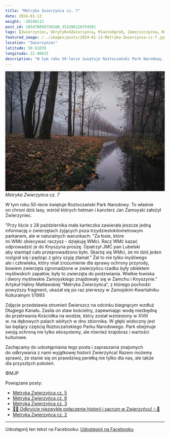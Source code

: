```yaml
---
title: "Metryka Zwierzyńca cz. 7"
date: 2024-01-13
weight: -20240113
post_id: 103478058758108_353206120754581
tags: [Zwierzyniec, UkrytyKodZwierzyńca, MiastoOgród, Zamojszczyzna, Roztocze, Lubelskie, villarestituta, turystyka, dziedzictwo, zabytki, krajobrazy, TajemnicePrzeszłości, PodróżeWczasie, MagiczneMiejsce]
featured_image: /../images/posts/2024-01-13-Metryka-Zwierzynca-cz-7.jpg
location: "Zwierzyniec"
latitude: 50.61039
longitude: 22.96615
description: "W tym roku 50-lecie świętuje Roztoczański Park Narodowy. To właśnie on chroni dziś lasy, wśród których hetman i kanclerz Jan Zamoyski założył Zwierzyn..."
---
```


![Metryka Zwierzyńca cz. 7](/images/posts/2024-01-13-Metryka-Zwierzynca-cz-7.jpg)
*Metryka Zwierzyńca cz. 7*

W tym roku 50-lecie świętuje Roztoczański Park Narodowy. To właśnie on chroni dziś lasy, wśród których hetman i kanclerz Jan Zamoyski założył Zwierzyniec.

"Przy liście z 28 października mała karteczka zawierała jeszcze jedną informację o zwierzętach żyjących poza trzydziestokilometrowym parkanem, ale w naturalnych warunkach: "Za łosie, które mi WMć obiecywać raczysz - dziękuję WMci. Racz WMć kazać odprowadzić je do Knyszyna proszę. Opatrzył JMĆ pan Lubelski aby stamtąd cało przeprowadzono było. Skarżę się WMci, że mi dziś jeden rozigrał się i pędząc z góry szyję złamał.” Żal to nie tylko myśliwego ale i człowieka, który miał zrozumienie dla sprawy ochrony przyrody, bowiem zwierzęta zgromadzone w zwierzyńcu rzadko były obiektem myśliwskich zapałów, były to zwierzęta do podziwiania. Wielkie łowiska i dwory myśliwskie Zamoyskiego znajdowały się w Zamchu i Knyszynie.”
Artykuł Haliny Matławskiej “Metryka Zwierzyńca”, z którego pochodzi powyższy fragment, ukazał się po raz pierwszy w Zamojskim Kwartalniku Kulturalnym 1/1993

Zdjęcie przedstawia strumień Świerszcz na odcinku biegnącym wzdłuż Długiego Kanału. Zasila on staw kościelny, zapewniając wodę niezbędną do przetrwania Kościółka na wodzie, który został wzniesiony w XVIII w. na dębowych palach wbitych w dno zbiornika.
W głębi widoczny jest las będący częścią Roztoczańskiego Parku Narodowego. Park obejmuje swoją ochroną nie tylko ekosystemy, ale również krajobraz i wartości kulturowe.

Zachęcamy do udostępniania tego posta i zapraszania znajomych do odkrywania z nami wyjątkowej historii Zwierzyńca!
Razem możemy sprawić, że stanie się on prawdziwą perełką nie tylko dla nas, ale także dla przyszłych pokoleń.



©MJP

Powiązane posty:
- [Metryka Zwierzyńca cz. 5](/posts/Metryka-Zwierzynca-cz-5)
- [Metryka Zwierzyńca cz. 6](/posts/Metryka-Zwierzynca-cz-6)
- [Metryka Zwierzyńca cz. 3](/posts/Metryka-Zwierzynca-cz-3)
- [🌟✨ Odkryjcie niezwykłe połączenie historii i sacrum w Zwierzyńcu! ✨🌟](/posts/-Odkryjcie-niezwykle-polaczenie-historii-i-sacrum)
- [Metryka Zwierzyńca cz. 2](/posts/Metryka-Zwierzynca-cz-2)


---

Udostępnij ten tekst na Facebooku:
[Udostępnij na Facebooku](https://www.facebook.com/sharer/sharer.php?u=https://stowarzyszeniewachniewskiej.pl/posts/Metryka-Zwierzynca-cz-7)

<script type="application/ld+json">
{
  "@context": "https://schema.org",
  "@type": "BlogPosting",
  "headline": "Metryka Zwierzyńca cz. 7",
  "datePublished": "2024-01-13",
  "dateModified": "2024-01-13",
  "author": {
    "@type": "Person",
    "name": "Michał Jan Patyk"
  },
  "publisher": {
    "@type": "Organization",
    "name": "Stowarzyszenie im. Aleksandry Wachniewskiej",
    "logo": {
      "@type": "ImageObject",
      "url": "https://stowarzyszeniewachniewskiej.pl/images/logo/logo.svg"
    }
  },
  "mainEntityOfPage": {
    "@type": "WebPage",
    "@id": "https://stowarzyszeniewachniewskiej.pl/posts/Metryka-Zwierzynca-cz-7"
  },
  "image": {
    "@type": "ImageObject",
    "url": "https://stowarzyszeniewachniewskiej.pl/images/posts/2024-01-13-Metryka-Zwierzynca-cz-7.jpg"
  },
  "articleSection": "Dziedzictwo Kulturowe i Zabytki",
  "keywords": "Zwierzyniec, UkrytyKodZwierzyńca, MiastoOgród, Zamojszczyzna, Roztocze, Lubelskie, villarestituta, turystyka, dziedzictwo, zabytki, krajobrazy, TajemnicePrzeszłości, PodróżeWczasie, MagiczneMiejsce",
  "wordCount": 240,
  "articleBody": "W tym roku 50-lecie świętuje Roztoczański Park Narodowy. To właśnie on chroni dziś lasy, wśród których hetman i kanclerz Jan Zamoyski założył Zwierzyniec. \n\n\"Przy liście z 28 października mała karteczka zawierała jeszcze jedną informację o zwierzętach żyjących poza trzydziestokilometrowym parkanem, ale w naturalnych warunkach: \"Za łosie, które mi WMć obiecywać raczysz - dziękuję WMci. Racz WMć kazać odprowadzić je do Knyszyna proszę. Opatrzył JMĆ pan Lubelski aby stamtąd cało przeprowadzono było. Skarżę się WMci, że mi dziś jeden rozigrał się i pędząc z góry szyję złamał.” Żal to nie tylko myśliwego ale i człowieka, który miał zrozumienie dla sprawy ochrony przyrody, bowiem zwierzęta zgromadzone w zwierzyńcu rzadko były obiektem myśliwskich zapałów, były to zwierzęta do podziwiania. Wielkie łowiska i dwory myśliwskie Zamoyskiego znajdowały się w Zamchu i Knyszynie.” \nArtykuł Haliny Matławskiej “Metryka Zwierzyńca”, z którego pochodzi powyższy fragment, ukazał się po raz pierwszy w Zamojskim Kwartalniku Kulturalnym 1/1993\n\nZdjęcie przedstawia strumień Świerszcz na odcinku biegnącym wzdłuż Długiego Kanału. Zasila on staw kościelny, zapewniając wodę niezbędną do przetrwania Kościółka na wodzie, który został wzniesiony w XVIII w. na dębowych palach wbitych w dno zbiornika. \nW głębi widoczny jest las będący częścią Roztoczańskiego Parku Narodowego. Park obejmuje swoją ochroną nie tylko ekosystemy, ale również krajobraz i wartości kulturowe.\n\nZachęcamy do udostępniania tego posta i zapraszania znajomych do odkrywania z nami wyjątkowej historii Zwierzyńca! \nRazem możemy sprawić, że stanie się on prawdziwą perełką nie tylko dla nas, ale także dla przyszłych pokoleń.\n\n             \n\n©MJP",
  "description": "Odkryj piękno Zwierzyńca i jego zabytki.",
  "copyrightHolder": {
    "@type": "Person",
    "name": "Michał Jan Patyk"
  }
}
</script>
<script type="application/ld+json">
{
  "@context": "https://schema.org",
  "@type": "BreadcrumbList",
  "itemListElement": [
    {
      "@type": "ListItem",
      "position": 1,
      "name": "Home",
      "item": "https://stowarzyszeniewachniewskiej.pl"
    },
    {
      "@type": "ListItem",
      "position": 2,
      "name": "posts",
      "item": "https://stowarzyszeniewachniewskiej.pl/posts"
    },
    {
      "@type": "ListItem",
      "position": 3,
      "name": "Metryka Zwierzyńca cz. 7",
      "item": "https://stowarzyszeniewachniewskiej.pl/posts/Metryka-Zwierzynca-cz-7"
    }
  ]
}
</script>
